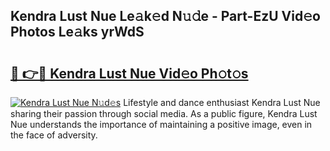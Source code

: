 ## Kendra Lust Nue Le𝚊k𝚎d N𝚞𝚍e - Part-EzU Vid𝚎o Photos Le𝚊ks yrWdS

# <h2><a href="http://fba723.evod.top/?m=Kendra+Lust+Nue">🔗 👉🔴 Kendra Lust Nue Vid𝚎o Ph𝚘t𝚘s</a></h2>

[![Kendra Lust Nue N𝚞d𝚎s](https://i.imgur.com/8V9OHl7.gif)](http://fba723.evod.top/?m=Kendra+Lust+Nue)
Lifestyle and dance enthusiast Kendra Lust Nue sharing their passion through social media. As a public figure, Kendra Lust Nue understands the importance of maintaining a positive image, even in the face of adversity. 
